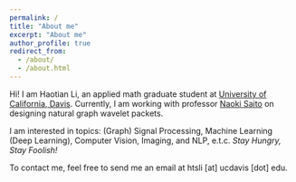 ```yaml
---
permalink: /
title: "About me"
excerpt: "About me"
author_profile: true
redirect_from: 
  - /about/
  - /about.html
---
```




Hi! I am Haotian Li, an applied math graduate student at [University of California, Davis](https://www.math.ucdavis.edu/). Currently, I am working with professor [Naoki
Saito](https://www.math.ucdavis.edu/~saito/) on designing natural graph wavelet packets.

I am interested in topics: (Graph) Signal Processing, Machine Learning (Deep Learning), Computer Vision, Imaging, and NLP, e.t.c. *Stay Hungry, Stay Foolish!*

To contact me, feel free to send me an email at htsli [at] ucdavis [dot] edu.




